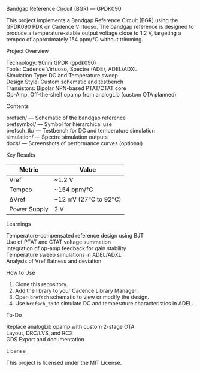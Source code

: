  Bandgap Reference Circuit (BGR) — GPDK090

This project implements a Bandgap Reference Circuit (BGR) using the GPDK090 PDK on Cadence Virtuoso. The bandgap reference is designed to produce a temperature-stable output voltage close to 1.2 V, targeting a tempco of approximately 154 ppm/°C without trimming.

  Project Overview

Technology: 90nm GPDK (gpdk090)  
Tools: Cadence Virtuoso, Spectre (ADE), ADEL/ADXL  
Simulation Type: DC and Temperature sweep  
Design Style: Custom schematic and testbench  
Transistors: Bipolar NPN-based PTAT/CTAT core  
Op-Amp: Off-the-shelf opamp from analogLib (custom OTA planned)

  Contents

brefsch/ — Schematic of the bandgap reference  
brefsymbol/ — Symbol for hierarchical use  
brefsch_tb/ — Testbench for DC and temperature simulation  
simulation/ — Spectre simulation outputs  
docs/ — Screenshots of performance curves (optional)

  Key Results

| Metric              | Value                   |
|---------------------|-------------------------|
| Vref                | ~1.2 V                  |
| Tempco              | ~154 ppm/°C             |
| ΔVref               | ~12 mV (27°C to 92°C)   |
| Power Supply        | 2 V                     |

  Learnings

Temperature-compensated reference design using BJT  
Use of PTAT and CTAT voltage summation  
Integration of op-amp feedback for gain stability  
Temperature sweep simulations in ADEL/ADXL  
Analysis of Vref flatness and deviation

  How to Use

1. Clone this repository.
2. Add the library to your Cadence Library Manager.
3. Open `brefsch` schematic to view or modify the design.
4. Use `brefsch_tb` to simulate DC and temperature characteristics in ADEL.

  To-Do

Replace analogLib opamp with custom 2-stage OTA  
Layout, DRC/LVS, and RCX  
GDS Export and documentation

  License

This project is licensed under the MIT License.
